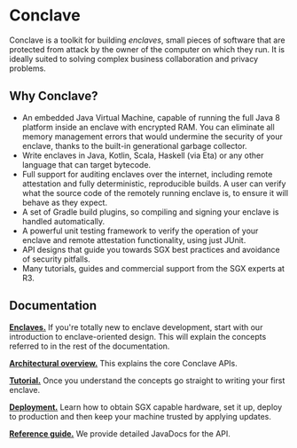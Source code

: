 # Conclave

Conclave is a toolkit for building _enclaves_, small pieces of software that are protected from attack by the owner
of the computer on which they run. It is ideally suited to solving complex business collaboration and privacy problems.

## Why Conclave?

- An embedded Java Virtual Machine, capable of running the full Java 8 platform inside an enclave with encrypted RAM.
  You can eliminate all memory management errors that would undermine the security of your enclave, thanks to the built-in generational garbage collector.
- Write enclaves in Java, Kotlin, Scala, Haskell (via Eta) or any other language that can target bytecode.
- Full support for auditing enclaves over the internet, including remote attestation and fully deterministic,
  reproducible builds. A user can verify what the source code of the remotely running enclave is, to ensure it will
  behave as they expect.
- A set of Gradle build plugins, so compiling and signing your enclave is handled automatically.
- A powerful unit testing framework to verify the operation of your enclave and remote attestation functionality, using just JUnit.
- API designs that guide you towards SGX best practices and avoidance of security pitfalls.
- Many tutorials, guides and commercial support from the SGX experts at R3.

## Documentation

[**Enclaves.**](enclaves.md) If you're totally new to enclave development, start with our introduction to enclave-oriented
design. This will explain the concepts referred to in the rest of the documentation.

[**Architectural overview.**](architecture.md) This explains the core Conclave APIs.

[**Tutorial.**](tutorial.md) Once you understand the concepts go straight to writing your first enclave.

[**Deployment.**](deployment.md) Learn how to obtain SGX capable hardware, set it up, deploy to production
and then keep your machine trusted by applying updates.

[**Reference guide.**](api/index.html) We provide detailed JavaDocs for the API.


